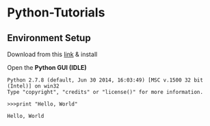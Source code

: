 # Python-Tutorials


## Environment Setup

Download from this [link](https://www.python.org/ftp/python/2.7.13/python-2.7.13.msi) & install

Open the **Python GUI (IDLE)**

```
Python 2.7.8 (default, Jun 30 2014, 16:03:49) [MSC v.1500 32 bit (Intel)] on win32
Type "copyright", "credits" or "license()" for more information.
```

`>>>print "Hello, World"`

`Hello, World`
